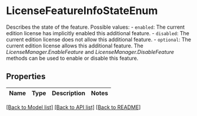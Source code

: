 # LicenseFeatureInfoStateEnum

Describes the state of the feature.  Possible values: - `enabled`: The current edition license has implicitly enabled this additional feature. - `disabled`: The current edition license does not allow this additional feature. - `optional`: The current edition license allows this additional feature.      The   *LicenseManager.EnableFeature* and *LicenseManager.DisableFeature* methods can be used to enable or disable   this feature. 

## Properties
Name | Type | Description | Notes
------------ | ------------- | ------------- | -------------

[[Back to Model list]](../README.md#documentation-for-models) [[Back to API list]](../README.md#documentation-for-api-endpoints) [[Back to README]](../README.md)


